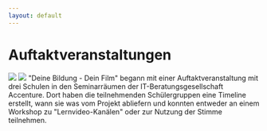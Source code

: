 ```yaml
---
layout: default
---
```

# Auftaktveranstaltungen
![](assets/auftaktveranstaltung1.png)
![](assets/auftaktveranstaltung2.png)
"Deine Bildung - Dein Film" begann mit einer Auftaktveranstaltung mit drei Schulen in den Seminarräumen der IT-Beratungsgesellschaft Accenture. Dort haben die teilnehmenden Schülergruppen eine Timeline erstellt, wann sie was vom Projekt abliefern und konnten entweder an einem Workshop zu "Lernvideo-Kanälen" oder zur Nutzung der Stimme teilnehmen.

